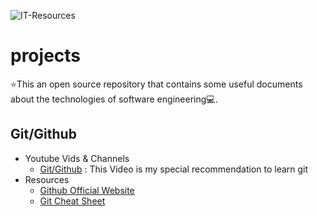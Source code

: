 ![IT-Resources](https://capsule-render.vercel.app/api?type=transparent&color=auto&height=230&section=header&text=Software-Engineering&fontSize=70&fontColor=d6ace6)

# projects
:star:This an open source repository that contains some useful documents about the technologies of software engineering:computer:.
## Git/Github

- Youtube Vids & Channels
  - [Git/Github](https://www.youtube.com/watch?v=3fUbBnN_H2c) : This Video is my special recommendation to learn git
- Resources
  - [Github Official Website](https://git-scm.com/)
  - [Git Cheat Sheet](https://ohshitgit.com/)
